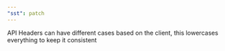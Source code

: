 ```yaml
---
"sst": patch
---
```


API Headers can have different cases based on the client, this lowercases everything to keep it consistent
